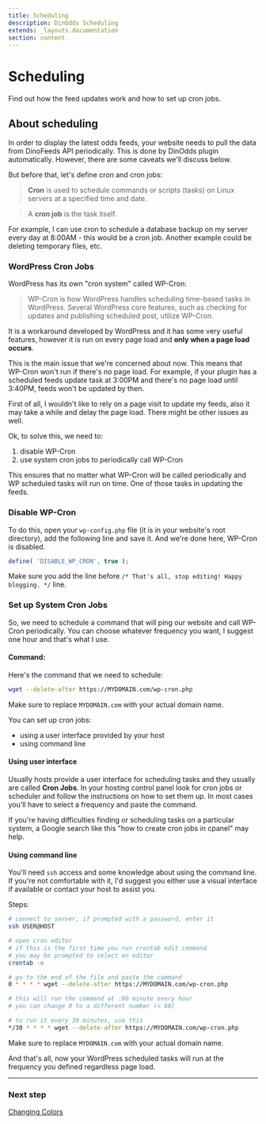 ```yaml
---
title: Scheduling
description: DinOdds Scheduling
extends: _layouts.documentation
section: content
---
```


# Scheduling

Find out how the feed updates work and how to set up cron jobs.

## About scheduling

In order to display the latest odds feeds, your website needs to pull the data from DinoFeeds API periodically. This is done by DinOdds plugin automatically. However, there are some caveats we'll discuss below.

But before that, let's define cron and cron jobs:
> **Cron** is used to schedule commands or scripts (tasks) on Linux servers at a specified time and date.

> A **cron job** is the task itself.

For example, I can use cron to schedule a database backup on my server every day at 8:00AM - this would be a cron job. Another example could be deleting temporary files, etc.

### WordPress Cron Jobs

WordPress has its own "cron system" called WP-Cron:

> WP-Cron is how WordPress handles scheduling time-based tasks in WordPress. Several WordPress core features, such as checking for updates and publishing scheduled post, utilize WP-Cron.

It is a workaround developed by WordPress and it has some very useful features, however it is run on every page load and **only when a page load occurs**.

This is the main issue that we're concerned about now. This means that WP-Cron won't run if there's no page load. For example, if your plugin has a scheduled feeds update task at 3:00PM and there's no page load until 3:40PM, feeds won't be updated by then.

First of all, I wouldn't like to rely on a page visit to update my feeds, also it may take a while and delay the page load. There might be other issues as well.

Ok, to solve this, we need to:
1. disable WP-Cron
2. use system cron jobs to periodically call WP-Cron

This ensures that no matter what WP-Cron will be called periodically and WP scheduled tasks will run on time. One of those tasks in updating the feeds.

### Disable WP-Cron

To do this, open your `wp-config.php` file (it is in your website's root directory), add the following line and save it. And we're done here, WP-Cron is disabled.

```php
define( 'DISABLE_WP_CRON', true );
```

Make sure you add the line before `/* That's all, stop editing! Happy blogging. */` line.

### Set up System Cron Jobs

So, we need to schedule a command that will ping our website and call WP-Cron periodically. You can choose whatever frequency you want, I suggest one hour and that's what I use.

#### Command:

Here's the command that we need to schedule:

```bash
wget --delete-after https://MYDOMAIN.com/wp-cron.php
```

Make sure to replace `MYDOMAIN.com` with your actual domain name.


You can set up cron jobs:
- using a user interface provided by your host
- using command line

#### Using user interface

Usually hosts provide a user interface for scheduling tasks and they usually are called **Cron Jobs**. In your hosting control panel look for cron jobs or scheduler and follow the instructions on how to set them up. In most cases you'll have to select a frequency and paste the command.

If you're having difficulties finding or scheduling tasks on a particular system, a Google search like this "how to create cron jobs in cpanel" may help.

#### Using command line

You'll need `ssh` access and some knowledge about using the command line. If you're not comfortable with it, I'd suggest you either use a visual interface if available or contact your host to assist you.

Steps:
```bash
# connect to server, if prompted with a password, enter it
ssh USER@HOST

# open cron editor
# if this is the first time you run crontab edit command
# you may be prompted to select en editor
crontab -e

# go to the end of the file and paste the command
0 * * * * wget --delete-after https://MYDOMAIN.com/wp-cron.php

# this will run the command at :00 minute every hour
# you can change 0 to a different number (< 60)

# to run it every 30 minutes, use this
*/30 * * * * wget --delete-after https://MYDOMAIN.com/wp-cron.php
```

Make sure to replace `MYDOMAIN.com` with your actual domain name.

And that's all, now your WordPress scheduled tasks will run at the frequency you defined regardless page load.

---

### Next step

[Changing Colors](/docs/dinodds/colors/)
